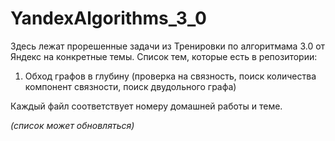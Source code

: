 # YandexAlgorithms_3_0
Здесь лежат прорешенные задачи из Тренировки по алгоритмама 3.0 от Яндекс на конкретные темы. Список тем, которые есть в репозитории:
1) Обход графов в глубину (проверка на связность, поиск количества компонент связности, поиск двудольного графа)

Каждый файл соответствует номеру домашней работы и теме. 

*(список может обновляться)*
